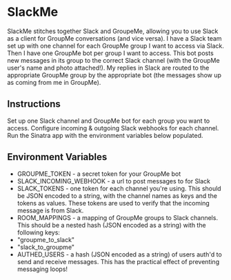 # SlackMe

SlackMe stitches together Slack and GroupeMe, allowing you to use Slack as a client for GroupMe conversations (and vice versa). I have a Slack team set up with one channel for each GroupMe group I want to access via Slack. Then I have one GroupMe bot per group I want to access. This bot posts new messages in its group to the correct Slack channel (with the GroupMe user's name and photo attached!). My replies in Slack are routed to the appropriate GroupMe group by the appropriate bot (the messages show up as coming from me in GroupMe).

## Instructions

Set up one Slack channel and GroupMe bot for each group you want to access. Configure incoming & outgoing Slack webhooks for each channel. Run the Sinatra app with the environment variables below populated.

## Environment Variables

* GROUPME_TOKEN - a secret token for your GroupMe bot
* SLACK_INCOMING_WEBHOOK - a url to post messages to for Slack
* SLACK_TOKENS - one token for each channel you're using. This should be JSON encoded to a string, with the channel names as keys and the tokens as values. These tokens are used to verify that the incoming message is from Slack.
* ROOM_MAPPINGS - a mapping of GroupMe groups to Slack channels. This should be a nested hash (JSON encoded as a string) with the following keys:
 * "groupme_to_slack"
 * "slack_to_groupme"
* AUTHED_USERS - a hash (JSON encoded as a string) of users auth'd to send and receive messages. This has the practical effect of preventing messaging loops!